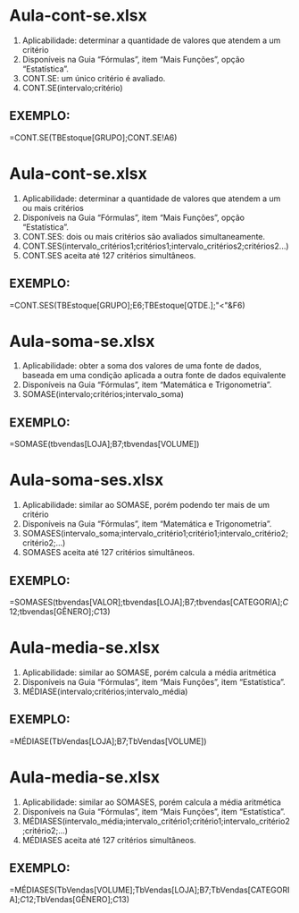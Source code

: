 # Aula-cont-se.xlsx

1. Aplicabilidade: determinar a quantidade de valores que atendem a um critério
2. Disponíveis na Guia “Fórmulas”, item “Mais Funções”, opção “Estatística”.
3. CONT.SE: um único critério é avaliado.
4. CONT.SE(intervalo;critério)
## EXEMPLO:
=CONT.SE(TBEstoque[GRUPO];CONT.SE!A6)

# Aula-cont-se.xlsx

1. Aplicabilidade: determinar a quantidade de valores que atendem a um ou mais critérios
2. Disponíveis na Guia “Fórmulas”, item “Mais Funções”, opção “Estatística”.
3. CONT.SES: dois ou mais critérios são avaliados simultaneamente.
4. CONT.SES(intervalo_critérios1;critérios1;intervalo_critérios2;critérios2...)
5. CONT.SES aceita até 127 critérios simultâneos.
## EXEMPLO:
=CONT.SES(TBEstoque[GRUPO];E6;TBEstoque[QTDE.];"<"&F6)

# Aula-soma-se.xlsx

1. Aplicabilidade: obter a soma dos valores de uma fonte de dados, baseada em uma condição aplicada a outra fonte de dados equivalente
2. Disponíveis na Guia “Fórmulas”, item “Matemática e Trigonometria”.
3. SOMASE(intervalo;critérios;intervalo_soma)
## EXEMPLO:
=SOMASE(tbvendas[LOJA];B7;tbvendas[VOLUME])

# Aula-soma-ses.xlsx

1. Aplicabilidade: similar ao SOMASE, porém podendo ter mais de um critério
2. Disponíveis na Guia “Fórmulas”, item “Matemática e Trigonometria”.
3. SOMASES(intervalo_soma;intervalo_critério1;critério1;intervalo_critério2;critério2;...)
4. SOMASES aceita até 127 critérios simultâneos.
## EXEMPLO:
=SOMASES(tbvendas[VALOR];tbvendas[LOJA];B7;tbvendas[CATEGORIA];$C$12;tbvendas[GÊNERO];$C$13)

# Aula-media-se.xlsx

1. Aplicabilidade: similar ao SOMASE, porém calcula a média aritmética
2. Disponíveis na Guia “Fórmulas”, item “Mais Funções”, item “Estatística”.
3. MÉDIASE(intervalo;critérios;intervalo_média)

## EXEMPLO: 
=MÉDIASE(TbVendas[LOJA];B7;TbVendas[VOLUME])

# Aula-media-se.xlsx

1. Aplicabilidade: similar ao SOMASES, porém calcula a média aritmética
2. Disponíveis na Guia “Fórmulas”, item “Mais Funções”, item “Estatística”.
3. MÉDIASES(intervalo_média;intervalo_critério1;critério1;intervalo_critério2;critério2;...)
4. MÉDIASES aceita até 127 critérios simultâneos.

## EXEMPLO:
=MÉDIASES(TbVendas[VOLUME];TbVendas[LOJA];B7;TbVendas[CATEGORIA];$C$12;TbVendas[GÊNERO];$C$13)